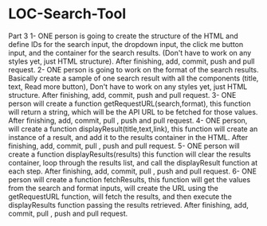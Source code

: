 # LOC-Search-Tool
Part 3
1- ONE person is going to create the structure of the HTML and define IDs for the search input, the dropdown input, the click me button input, and the container for the search results. (Don't have to work on any styles yet, just HTML structure). After finishing, add, commit, push and pull request.
2- ONE person is going to work on the format of the search results. Basically create a sample of one search result with all the components (title, text, Read more button), Don't have to work on any styles yet, just HTML structure. After finishing, add, commit, push and pull request.
3- ONE person will create a function getRequestURL(search,format), this function will return a string, which will be the API URL to be fetched for those values. After finishing, add, commit, pull , push and pull request.
4- ONE person, will create a function displayResult(title,text,link), this function will create an instance of a result, and add it to the results container in the HTML. After finishing, add, commit, pull , push and pull request.
5- ONE person will create a function displayResults(results) this function will clear the results container, loop through the results list, and call the displayResult function at each step.  After finishing, add, commit, pull , push and pull request.
6- ONE person will create a function fetchResults, this function will get the values from the search and format inputs, will create the URL using the getRequestURL function, will fetch the results, and then execute the displayResults function passing the results retrieved.  After finishing, add, commit, pull , push and pull request.